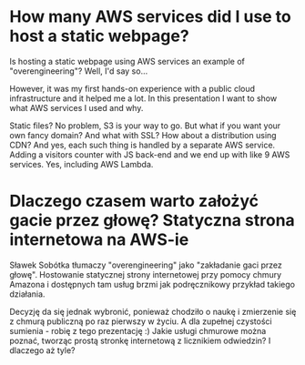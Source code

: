 # How many AWS services did I use to host a static webpage?

Is hosting a static webpage using AWS services an example of "overengineering"? Well, I'd say so…

However, it was my first hands-on experience with a public cloud infrastructure and it helped me a lot. In this presentation I want to show what AWS services I used and why.

Static files? No problem, S3 is your way to go.
But what if you want your own fancy domain? And what with SSL? How about a distribution using CDN? And yes, each such thing is handled by a separate AWS service. Adding a visitors counter with JS back-end and we end up with like 9 AWS services.
Yes, including AWS Lambda.

# Dlaczego czasem warto założyć gacie przez głowę? Statyczna strona internetowa na AWS-ie

Sławek Sobótka tłumaczy "overengineering" jako "zakładanie gaci przez głowę". Hostowanie statycznej strony internetowej przy pomocy chmury Amazona i dostępnych tam usług brzmi jak podręcznikowy przykład takiego działania.

Decyzję da się jednak wybronić, ponieważ chodziło o naukę i zmierzenie się z chmurą publiczną po raz pierwszy w życiu. A dla zupełnej czystości sumienia - robię z tego prezentację :)
Jakie usługi chmurowe można poznać, tworząc prostą stronkę internetową z licznikiem odwiedzin? I dlaczego aż tyle?
